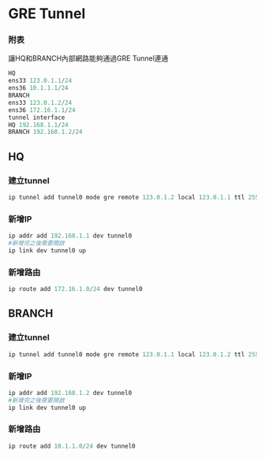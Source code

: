 # GRE Tunnel

### 附表

讓HQ和BRANCH內部網路能夠通過GRE Tunnel連通

```python
HQ     
ens33 123.0.1.1/24
ens36 10.1.1.1/24
BRANCH
ens33 123.0.1.2/24
ens36 172.16.1.1/24
tunnel interface
HQ 192.168.1.1/24
BRANCH 192.168.1.2/24
```

## HQ

### 建立tunnel

```python
ip tunnel add tunnel0 mode gre remote 123.0.1.2 local 123.0.1.1 ttl 255
```

### 新增IP

```python
ip addr add 192.168.1.1 dev tunnel0
#新增完之後需要開啟
ip link dev tunnel0 up
```

### 新增路由

```python
ip route add 172.16.1.0/24 dev tunnel0
```

## BRANCH

### 建立tunnel

```python
ip tunnel add tunnel0 mode gre remote 123.0.1.1 local 123.0.1.2 ttl 255
```

### 新增IP

```python
ip addr add 192.168.1.2 dev tunnel0
#新增完之後需要開啟
ip link dev tunnel0 up
```

### 新增路由

```python
ip route add 10.1.1.0/24 dev tunnel0
```